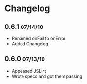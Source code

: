 Changelog
=========

## 0.6.1 <small>07/14/10</small>

* Renamed onFail to onError
* Added Changelog


## 0.6.0 <small>07/13/10</small>

* Appeased JSLint
* Wrote specs and got them passing
